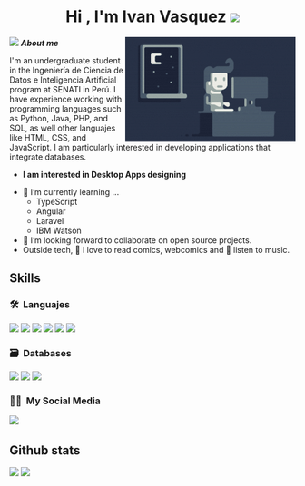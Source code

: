 <h1 align="center">Hi , I'm Ivan Vasquez <img src="https://media.giphy.com/media/hvRJCLFzcasrR4ia7z/giphy.gif" width="35"></h1>
<img alt="Night Coding" src="https://raw.githubusercontent.com/AVS1508/AVS1508/master/assets/Night-Coding.gif" align="right"/>

<img src="https://media.giphy.com/media/ObNTw8Uzwy6KQ/giphy.gif" width="30px">&nbsp;***About me***

I'm an undergraduate student in the Ingeniería de Ciencia de Datos e Inteligencia Artificial program at SENATI in Perú. I have experience working with programming languages such as Python, Java, PHP, and SQL, as well other languajes like HTML, CSS, and JavaScript. I am particularly interested in developing applications that integrate databases.
* **I am interested in Desktop Apps designing**
- 🌱 I’m currently learning ...
  - TypeScript
  - Angular
  - Laravel
  - IBM Watson
- 👯 I’m looking forward to collaborate on open source projects.
- Outside tech, 📖 I love to read comics, webcomics and 🎵 listen to music.
<!--- 📫 Reach out to me at: <a href="">EN PROCESO</a>-->
<h2> Skills </h2>
<h3> 🛠 &nbsp;Languajes </h3>

<span>
  <img src="https://img.shields.io/badge/python-3670A0?style=for-the-badge&logo=python&logoColor=ffdd54">
  <img src="https://img.shields.io/badge/java-%23ED8B00.svg?style=for-the-badge&logo=java&logoColor=white">
  <img src="https://img.shields.io/badge/php-%23777BB4.svg?style=for-the-badge&logo=php&logoColor=white">
  <img src="https://img.shields.io/badge/javascript-%23323330.svg?style=for-the-badge&logo=javascript&logoColor=%23F7DF1E">
  <img src="https://img.shields.io/badge/html5-%23E34F26.svg?style=for-the-badge&logo=html5&logoColor=white">
  <img src="https://img.shields.io/badge/css3-%231572B6.svg?style=for-the-badge&logo=css3&logoColor=white">
</span>

<h3> 🗃 &nbsp;Databases </h3>

<span>
  <img src="https://img.shields.io/badge/Microsoft%20SQL%20Server-CC2927?style=for-the-badge&logo=microsoft%20sql%20server&logoColor=white">
  <img src="https://img.shields.io/badge/mysql-4479A1.svg?style=for-the-badge&logo=mysql&logoColor=white">
  <img src="https://img.shields.io/badge/sqlite-%2307405e.svg?style=for-the-badge&logo=sqlite&logoColor=white">
</span>

<h3> 🤝🏻 &nbsp;My Social Media </h3>
<nav>
  <a href= "https://www.linkedin.com/in/ivanj-vasquezs/">
    <img src= "https://img.shields.io/badge/linkedin-%230077B5.svg?style=for-the-badge&logo=linkedin&logoColor=white">
  </a>
</nav>

<div>
<h2> Github stats </h2> 

[![](https://github-readme-stats.vercel.app/api?username=VSIvanJ&show_icons=true&theme=tokyonight&hide_border=true&locale=en)](https://github.com/VSIvanJ)
[![](https://github-readme-streak-stats.herokuapp.com/?user=VSIvanJ&theme=material-palenight)](https://github.com/VSIvanJ)
</div>
<!--
**VSIvanJ/VSIvanJ** is a ✨ _special_ ✨ repository because its `README.md` (this file) appears on your GitHub profile.
Here are some ideas to get you started:

- 🔭 I’m currently working on ...
- 🌱 I’m currently learning ...
- 👯 I’m looking to collaborate on ...
- 🤔 I’m looking for help with ...
- 💬 Ask me about ...
- 📫 How to reach me: ...
- 😄 Pronouns: ...
- ⚡ Fun fact: ...
-->
